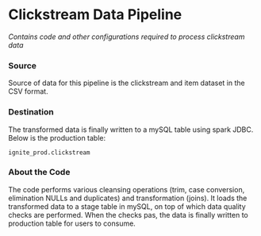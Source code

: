 # Clickstream Data Pipeline

_Contains code and other configurations required to process clickstream data_

### Source
Source of data for this pipeline is the clickstream and item dataset in the CSV format.

### Destination
The transformed data is finally written to a mySQL table using spark JDBC. Below is the production table:

```
ignite_prod.clickstream
```

### About the Code

The code performs various cleansing operations (trim, case conversion, elimination NULLs and duplicates) and transformation (joins). It loads the transformed data to a stage table in mySQL, on top of which data quality checks are performed. When the checks pas, the data is finally written to production table for users to consume.




